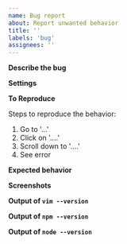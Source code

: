 ```yaml
---
name: Bug report
about: Report unwanted behavior
title: ''
labels: 'bug'
assignees: ''
---
```


**Describe the bug**

<!--
A clear and concise description of what the bug is. Provide the scenarios if
you're reporting an issue for a certain expression that doesn't (properly)
generate documentation.
-->

**Settings**

<!--
If applicable, describe your custom DoGe settings like so:

```vim
let g:doge_mapping = '<Leader>f'
```
-->

**To Reproduce**

<!--
If applicable, provide the scenario you used to generate documentation for.
-->

Steps to reproduce the behavior:

1. Go to '...'
2. Click on '....'
3. Scroll down to '....'
4. See error

**Expected behavior**

<!--
A clear and concise description of what you expected to happen.
-->

**Screenshots**

<!--
If applicable, add screenshots to help explain your problem.
-->

**Output of `vim --version`**

<!--
Run `vim --version` on the command-line and paste the output here.
-->

**Output of `npm --version`**

<!--
Run `npm --version` on the command-line and paste the output here.
-->

**Output of `node --version`**

<!--
Run `node --version` on the command-line and paste the output here.
-->

